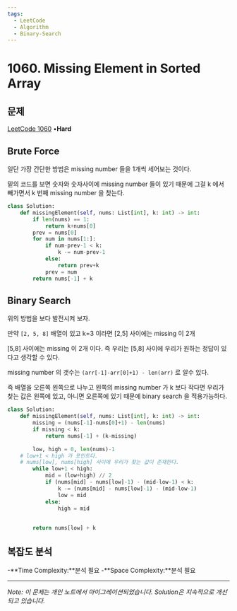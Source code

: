 ```yaml
---
tags:
  - LeetCode
  - Algorithm
  - Binary-Search
---
```


# 1060. Missing Element in Sorted Array

## 문제

[LeetCode 1060](https://leetcode.com/problems/missing-element-in-sorted-array/) •**Hard**

## Brute Force

일단 가장 간단한 방법은 missing number 들을 1개씩 세어보는 것이다.

밑의 코드를 보면 숫자와 숫자사이에 missing number 들이 있기 때문에 그걸 k 에서 빼가면서 k 번째 missing number 을 찾는다.

```python
class Solution:
    def missingElement(self, nums: List[int], k: int) -> int:
        if len(nums) == 1:
            return k+nums[0]
        prev = nums[0]
        for num in nums[1:]:
            if num-prev-1 < k:
                k -= num-prev-1
            else:
                return prev+k
            prev = num
        return nums[-1] + k
```

## Binary Search

위의 방법을 보다 발전시켜 보자.

만약 `[2, 5, 8]` 배열이 있고 k=3 이라면 [2,5] 사이에는 missing 이 2개

[5,8] 사이에는 missing 이 2개 이다. 즉 우리는 [5,8] 사이에 우리가 원하는 정답이 있다고 생각할 수 있다.

missing number 의 갯수는 `(arr[-1]-arr[0]+1) - len(arr)` 로 알수 있다.

즉 배열을 오른쪽 왼쪽으로 나누고 왼쪽의 missing number 가 k 보다 작다면 우리가 찾는 값은 왼쪽에 있고, 아니면 오른쪽에 있기 때문에 binary search 을 적용가능하다.

```python
class Solution:
    def missingElement(self, nums: List[int], k: int) -> int:
        missing = (nums[-1]-nums[0]+1) - len(nums)
        if missing < k:
            return nums[-1] + (k-missing)
        
        low, high = 0, len(nums)-1
    # low+1 < high 가 포인트다.
    # nums[low], nums[high] 사이에 우리가 찾는 값이 존재한다.
        while low+1 < high:
            mid = (low+high) // 2
            if (nums[mid] - nums[low]-1) - (mid-low-1) < k:
                k -= (nums[mid] - nums[low]-1) - (mid-low-1)
                low = mid
            else:
                high = mid
            
            
        return nums[low] + k
```

## 복잡도 분석

-**Time Complexity:**분석 필요
-**Space Complexity:**분석 필요

---

*Note: 이 문제는 개인 노트에서 마이그레이션되었습니다. Solution은 지속적으로 개선되고 있습니다.*
